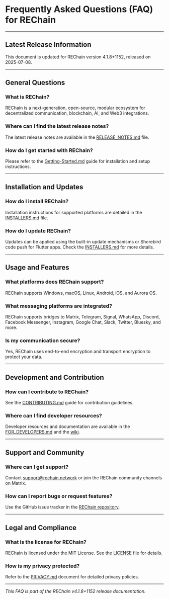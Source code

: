 # Frequently Asked Questions (FAQ) for REChain

---

## Latest Release Information

This document is updated for REChain version 4.1.8+1152, released on 2025-07-08.

---

## General Questions

### What is REChain?

REChain is a next-generation, open-source, modular ecosystem for decentralized communication, blockchain, AI, and Web3 integrations.

### Where can I find the latest release notes?

The latest release notes are available in the [RELEASE_NOTES.md](./RELEASE_NOTES.md) file.

### How do I get started with REChain?

Please refer to the [Getting-Started.md](./Getting-Started.md) guide for installation and setup instructions.

---

## Installation and Updates

### How do I install REChain?

Installation instructions for supported platforms are detailed in the [INSTALLERS.md](./INSTALLERS.md) file.

### How do I update REChain?

Updates can be applied using the built-in update mechanisms or Shorebird code push for Flutter apps. Check the [INSTALLERS.md](./INSTALLERS.md) for more details.

---

## Usage and Features

### What platforms does REChain support?

REChain supports Windows, macOS, Linux, Android, iOS, and Aurora OS.

### What messaging platforms are integrated?

REChain supports bridges to Matrix, Telegram, Signal, WhatsApp, Discord, Facebook Messenger, Instagram, Google Chat, Slack, Twitter, Bluesky, and more.

### Is my communication secure?

Yes, REChain uses end-to-end encryption and transport encryption to protect your data.

---

## Development and Contribution

### How can I contribute to REChain?

See the [CONTRIBUTING.md](./CONTRIBUTING.md) guide for contribution guidelines.

### Where can I find developer resources?

Developer resources and documentation are available in the [FOR_DEVELOPERS.md](./FOR_DEVELOPERS.md) and the [wiki](https://github.com/sorydima/REChain-/wiki).

---

## Support and Community

### Where can I get support?

Contact support@rechain.network or join the REChain community channels on Matrix.

### How can I report bugs or request features?

Use the GitHub issue tracker in the [REChain repository](https://github.com/sorydima/REChain-/issues).

---

## Legal and Compliance

### What is the license for REChain?

REChain is licensed under the MIT License. See the [LICENSE](./LICENSE) file for details.

### How is my privacy protected?

Refer to the [PRIVACY.md](./PRIVACY.md) document for detailed privacy policies.

---

*This FAQ is part of the REChain v4.1.8+1152 release documentation.*
